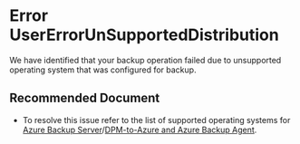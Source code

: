 <properties
	pageTitle="UserErrorUnSupportedDistribution"
	description="UserErrorUnSupportedDistribution"
	infoBubbleText="Unsupported OS version for virtual machine backup."
	service="microsoft.recoveryservices"
	resource="backup"
	authors="srinathvasireddy"
	displayOrder=""
	articleId="azurebackup-crc-usererrorunsupporteddistribution"
	diagnosticScenario="azurebackup-crc-usererrorunsupporteddistribution"
	selfHelpType="diagnostics"
	supportTopicIds=""
	resourceTags=""
	productPesIds="15207"
	cloudEnvironments="public"
/>

# Error UserErrorUnSupportedDistribution

<!--issueDescription-->
We have identified that your backup operation failed due to unsupported operating system that was configured for backup.

<!--/issueDescription-->

## **Recommended Document**

* To resolve this issue refer to the list of supported operating systems for [Azure Backup Server](https://docs.microsoft.com/azure/backup/backup-support-matrix-mabs-dpm#supported-mabs-and-dpm-operating-systems)/[DPM-to-Azure and Azure Backup Agent](https://docs.microsoft.com/azure/backup/backup-support-matrix-mars-agent#support-for-direct-backups). 
